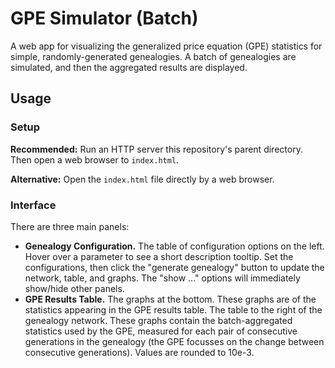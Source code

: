 # GPE Simulator (Batch)

A web app for visualizing the generalized price equation (GPE) statistics for simple, randomly-generated genealogies. A batch of genealogies are simulated, and then the aggregated results are displayed.

## Usage

### Setup

**Recommended:** Run an HTTP server this repository's parent directory. Then open a web browser to `index.html`.

**Alternative:** Open the `index.html` file directly by a web browser.


### Interface

There are three main panels:

- **Genealogy Configuration.** The table of configuration options on the left. Hover over a parameter to see a short description tooltip. Set the configurations, then click the "generate genealogy" button to update the network, table, and graphs. The "show ..." options will immediately show/hide other panels.
- **GPE Results Table.** The graphs at the bottom. These graphs are of the statistics appearing in the GPE results table. The table to the right of the genealogy network. These graphs contain the batch-aggregated statistics used by the GPE, measured for each pair of consecutive generations in the genealogy (the GPE focusses on the change between consecutive generations). Values are rounded to 10e-3.
